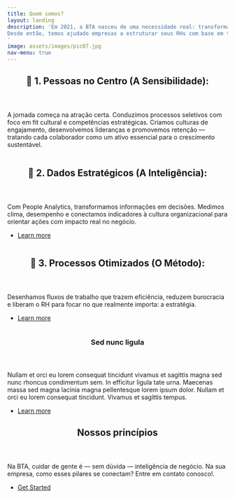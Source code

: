 ```yaml
---
title: Quem somos?
layout: landing
description: 'Em 2021, a BTA nasceu de uma necessidade real: transformar a gestão de pessoas em algo mais estratégico, inteligente e humano.
Desde então, temos ajudado empresas a estruturar seus RHs com base em três pilares que acreditamos serem inegociáveis: Pessoas, Dados e Processos.
'
image: assets/images/pic07.jpg
nav-menu: true
---
```


<!-- Main -->
<div id="main">

<!-- One -->
<section id="one">
	<div class="inner">
		<header class="major">
			<h2>📌 1. Pessoas no Centro (A Sensibilidade):</h2>
		</header>
		<p>A jornada começa na atração certa. Conduzimos processos seletivos com foco em fit cultural e competências estratégicas.
Criamos culturas de engajamento, desenvolvemos lideranças e promovemos retenção — tratando cada colaborador como um ativo essencial para o crescimento sustentável.
</p>
	</div>
</section>

<!-- Two -->
<section id="two" class="spotlights">
	<section>
		<a href="generic.html" class="image">
			<img src="{% link assets/images/pic08.jpg %}" alt="" data-position="center center" />
		</a>
		<div class="content">
			<div class="inner">
				<header class="major">
					<h2>📌 2. Dados Estratégicos (A Inteligência):</h2>
				</header>
				<p>Com People Analytics, transformamos informações em decisões. Medimos clima, desempenho e conectamos indicadores à cultura organizacional para orientar ações com impacto real no negócio.</p>
				<ul class="actions">
					<li><a href="generic.html" class="button">Learn more</a></li>
				</ul>
			</div>
		</div>
	</section>
	<section>
		<a href="generic.html" class="image">
			<img src="{% link assets/images/pic09.jpg %}" alt="" data-position="top center" />
		</a>
		<div class="content">
			<div class="inner">
				<header class="major">
					<h2>📌 3. Processos Otimizados (O Método):</h2>
				</header>
				<p>Desenhamos fluxos de trabalho que trazem eficiência, reduzem burocracia e liberam o RH para focar no que realmente importa: a estratégia.</p>
				<ul class="actions">
					<li><a href="generic.html" class="button">Learn more</a></li>
				</ul>
			</div>
		</div>
	</section>
	<section>
		<a href="generic.html" class="image">
			<img src="{% link assets/images/pic10.jpg %}" alt="" data-position="25% 25%" />
		</a>
		<div class="content">
			<div class="inner">
				<header class="major">
					<h3>Sed nunc ligula</h3>
				</header>
				<p>Nullam et orci eu lorem consequat tincidunt vivamus et sagittis magna sed nunc rhoncus condimentum sem. In efficitur ligula tate urna. Maecenas massa sed magna lacinia magna pellentesque lorem ipsum dolor. Nullam et orci eu lorem consequat tincidunt. Vivamus et sagittis tempus.</p>
				<ul class="actions">
					<li><a href="generic.html" class="button">Learn more</a></li>
				</ul>
			</div>
		</div>
	</section>
</section>

<!-- Three -->
<section id="three">
	<div class="inner">
		<header class="major">
			<h2>Nossos princípios</h2>
		</header>
		<p>Na BTA, cuidar de gente é — sem dúvida — inteligência de negócio.
		Na sua empresa, como esses pilares se conectam? Entre em contato conosco!. 
		</p>
		<ul class="actions">
			<li><a href="generic.html" class="button next">Get Started</a></li>
		</ul>
	</div>
</section>

</div>
